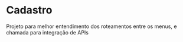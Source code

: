 # Cadastro

Projeto para melhor entendimento dos roteamentos entre os menus, e chamada para integração de APIs
